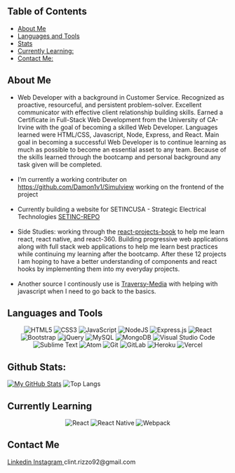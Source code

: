 ## Table of Contents
- [About Me](#about-me)
- [Languages and Tools](#languages-and-tools)
- [Stats](#github-stats)
- [Currently Learning:](#currently-learning)
- [Contact Me:](#contact-me)

## About Me
- Web Developer with a background in Customer Service. Recognized as proactive, resourceful, and persistent problem-solver. Excellent communicator with effective client relationship building skills. Earned a Certificate in Full-Stack Web Development from the University of CA-Irvine with the goal of becoming a skilled Web Developer. Languages learned were HTML/CSS, Javascript, Node, Express, and React. Main goal in becoming a successful Web Developer is to continue learning as much as possible to become an essential asset to any team. Because of the skills learned through the bootcamp and personal background any task given will be completed.
<br></br>
- I’m currently a working contributer on https://github.com/Damon1v1/Simulview working on the frontend of the project
<br></br>
- Currently building a website for SETINCUSA - Strategic Electrical Technologies [SETINC-REPO](https://github.com/clintrizzo/SETwebsite)
<br></br>
- <bold>Side Studies:</bold> working through the [react-projects-book](https://www.amazon.com/React-Projects-real-world-applications-scratch/dp/1789954932/ref=asc_df_1789954932?tag=bingshoppinga-20&linkCode=df0&hvadid=80264440653017&hvnetw=o&hvqmt=e&hvbmt=be&hvdev=c&hvlocint=&hvlocphy=&hvtargid=pla-4583863987380972&psc=1) to help me learn react, react native, and react-360. Building progressive web applications along with full stack web applications to help me learn best practices while continuing my learning after the bootcamp. After these 12 projects I am hoping to have a better understanding of components and react hooks by implementing them into my everyday projects.
<br></br>
- Another source I continously use is [Traversy-Media](https://www.youtube.com/user/TechGuyWeb) with helping with javascript when I need to go back to the basics.

## Languages and Tools
<p align="center">
<img alt="HTML5" src="https://img.shields.io/badge/html5-%23E34F26.svg?style=for-the-badge&logo=html5&logoColor=white"/>
<img alt="CSS3" src="https://img.shields.io/badge/css3-%231572B6.svg?style=for-the-badge&logo=css3&logoColor=white"/>
<img alt="JavaScript" src="https://img.shields.io/badge/javascript-%23323330.svg?style=for-the-badge&logo=javascript&logoColor=%23F7DF1E"/>
<img alt="NodeJS" src="https://img.shields.io/badge/node.js-%2343853D.svg?style=for-the-badge&logo=node-dot-js&logoColor=white"/>
<img alt="Express.js" src="https://img.shields.io/badge/express.js-%23404d59.svg?style=for-the-badge&logo=express&logoColor=%2361DAFB"/>
<img alt="React" src="https://img.shields.io/badge/react-%2320232a.svg?style=for-the-badge&logo=react&logoColor=%2361DAFB"/>
<img alt="Bootstrap" src="https://img.shields.io/badge/bootstrap-%23563D7C.svg?style=for-the-badge&logo=bootstrap&logoColor=white"/>
<img alt="jQuery" src="https://img.shields.io/badge/jquery-%230769AD.svg?style=for-the-badge&logo=jquery&logoColor=white"/>
<img alt="MySQL" src="https://img.shields.io/badge/mysql-%2300f.svg?style=for-the-badge&logo=mysql&logoColor=white"/>
<img alt="MongoDB" src ="https://img.shields.io/badge/MongoDB-%234ea94b.svg?style=for-the-badge&logo=mongodb&logoColor=white"/>
<img alt="Visual Studio Code" src="https://img.shields.io/badge/VisualStudioCode-0078d7.svg?style=for-the-badge&logo=visual-studio-code&logoColor=white"/>
<img alt="Sublime Text" src="https://img.shields.io/badge/sublime_text-%23575757.svg?style=for-the-badge&logo=sublime-text&logoColor=important"/>
<img alt="Atom" src="https://img.shields.io/badge/Atom-%2366595C.svg?style=for-the-badge&logo=atom&logoColor=white"/>
<img alt="Git" src="https://img.shields.io/badge/git-%23F05033.svg?style=for-the-badge&logo=git&logoColor=white"/>
<img alt="GitLab" src="https://img.shields.io/badge/gitlab-%23181717.svg?style=for-the-badge&logo=gitlab&logoColor=white"/>
<img alt="Heroku" src="https://img.shields.io/badge/heroku-%23430098.svg?style=for-the-badge&logo=heroku&logoColor=white"/>
<img alt="Vercel" src="https://img.shields.io/badge/vercel-%23000000.svg?style=for-the-badge&logo=vercel&logoColor=white"/>
</p>



## Github Stats:
[![My GitHub Stats](https://github-readme-stats.vercel.app/api/?username=clintrizzo&count_private=true&layout=compact&theme=prussian&showicons=true)]()
![Top Langs](https://github-readme-stats.vercel.app/api/top-langs/?username=clintrizzo&layout=compact)

## Currently Learning
<p align="center">
<img alt="React" src="https://img.shields.io/badge/react-%2320232a.svg?style=for-the-badge&logo=react&logoColor=%2361DAFB"/>
<img alt="React Native" src="https://img.shields.io/badge/react_native-%2320232a.svg?style=for-the-badge&logo=react&logoColor=%2361DAFB"/>
<img alt="Webpack" src="https://img.shields.io/badge/webpack-%238DD6F9.svg?style=for-the-badge&logo=webpack&logoColor=black" />
</p>

## Contact Me
<a href="https://www.linkedin.com/in/clinton-rizzo/" rel="noopener noreferrer" target="_blank">
Linkedin 
</a>
<a href="https://www.instagram.com/clintrizzo/" rel="noopener noreferrer" target="_blank">
Instagram 
</a>
clint.rizzo92@gmail.com






<!---
clintrizzo/clintrizzo is a ✨ special ✨ repository because its `README.md` (this file) appears on your GitHub profile.
You can click the Preview link to take a look at your changes.
--->
